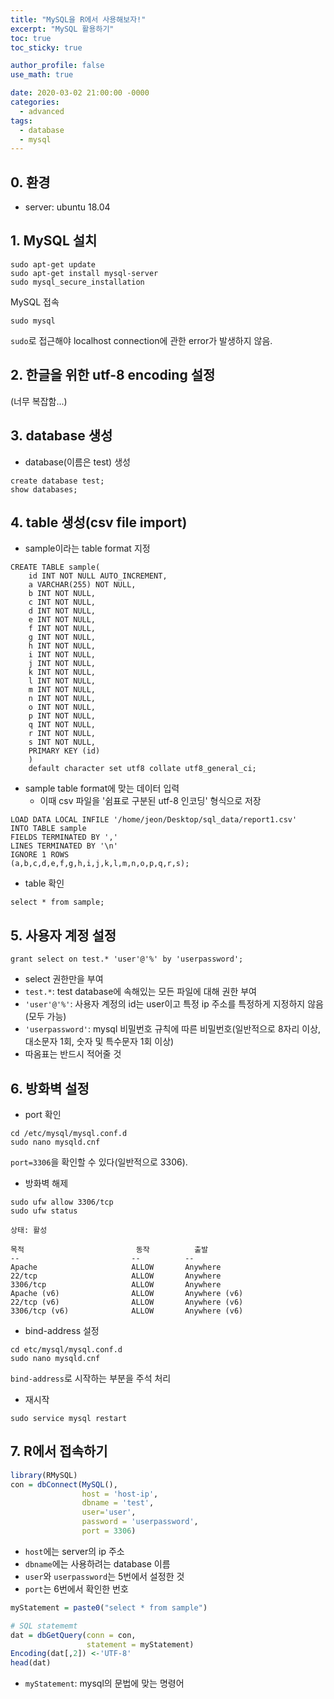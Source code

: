 ```yaml
---
title: "MySQL을 R에서 사용해보자!"
excerpt: "MySQL 활용하기"
toc: true
toc_sticky: true

author_profile: false
use_math: true

date: 2020-03-02 21:00:00 -0000
categories: 
  - advanced
tags:
  - database
  - mysql
---
```

## 0. 환경
- server: ubuntu 18.04

## 1. MySQL 설치
```
sudo apt-get update
sudo apt-get install mysql-server
sudo mysql_secure_installation
```

MySQL 접속
```
sudo mysql
```
`sudo`로 접근해야 localhost connection에 관한 error가 발생하지 않음.

## 2. 한글을 위한 utf-8 encoding 설정
(너무 복잡함...)

## 3. database 생성 
- database(이름은 test) 생성
```
create database test;
show databases;
```
## 4. table 생성(csv file import)

- sample이라는 table format 지정
```
CREATE TABLE sample(
	id INT NOT NULL AUTO_INCREMENT,
	a VARCHAR(255) NOT NULL,
	b INT NOT NULL,
	c INT NOT NULL,
	d INT NOT NULL,
	e INT NOT NULL,
	f INT NOT NULL,
	g INT NOT NULL,
	h INT NOT NULL,
	i INT NOT NULL,
	j INT NOT NULL,
	k INT NOT NULL,
	l INT NOT NULL,
	m INT NOT NULL,
	n INT NOT NULL,
	o INT NOT NULL,
	p INT NOT NULL,
	q INT NOT NULL,
	r INT NOT NULL,
	s INT NOT NULL,
	PRIMARY KEY (id)
	)
	default character set utf8 collate utf8_general_ci;
```
- sample table format에 맞는 데이터 입력
	- 이때 csv 파일을 '쉼표로 구분된 utf-8 인코딩' 형식으로 저장
```
LOAD DATA LOCAL INFILE '/home/jeon/Desktop/sql_data/report1.csv'
INTO TABLE sample
FIELDS TERMINATED BY ','
LINES TERMINATED BY '\n'
IGNORE 1 ROWS
(a,b,c,d,e,f,g,h,i,j,k,l,m,n,o,p,q,r,s);
```
- table 확인
```
select * from sample;
```

## 5. 사용자 계정 설정
```
grant select on test.* 'user'@'%' by 'userpassword';
```
-  select 권한만을 부여
- `test.*`: test database에 속해있는 모든 파일에 대해 권한 부여
- `'user'@'%'`: 사용자 계정의 id는 user이고 특정 ip 주소를 특정하게 지정하지 않음(모두 가능)
- `'userpassword'`: mysql 비밀번호 규칙에 따른 비밀번호(일반적으로 8자리 이상, 대소문자 1회, 숫자 및 특수문자 1회 이상)
- 따옴표는 반드시 적어줄 것

## 6. 방화벽 설정
- port 확인
```
cd /etc/mysql/mysql.conf.d
sudo nano mysqld.cnf
```
`port=3306`을 확인할 수 있다(일반적으로 3306).

- 방화벽 해제
```
sudo ufw allow 3306/tcp
sudo ufw status
```
```
상태: 활성

목적                         동작          출발
--                         --          --
Apache                     ALLOW       Anywhere
22/tcp                     ALLOW       Anywhere
3306/tcp                   ALLOW       Anywhere
Apache (v6)                ALLOW       Anywhere (v6)
22/tcp (v6)                ALLOW       Anywhere (v6)
3306/tcp (v6)              ALLOW       Anywhere (v6)
```
- bind-address 설정
```
cd etc/mysql/mysql.conf.d  
sudo nano mysqld.cnf  
```
`bind-address`로 시작하는 부분을 주석 처리

- 재시작
```
sudo service mysql restart
```

## 7. R에서 접속하기
```r
library(RMySQL)
con = dbConnect(MySQL(),
                host = 'host-ip',
                dbname = 'test',
                user='user',
                password = 'userpassword',
                port = 3306)
```
- `host`에는 server의 ip 주소
- `dbname`에는 사용하려는 database 이름
- `user`와 `userpassword`는 5번에서 설정한 것
- `port`는 6번에서 확인한 번호
```r
myStatement = paste0("select * from sample")

# SQL statememt
dat = dbGetQuery(conn = con,
                 statement = myStatement)
Encoding(dat[,2]) <-'UTF-8'
head(dat)
```
- `myStatement`: mysql의 문법에 맞는 명령어
<!--stackedit_data:
eyJoaXN0b3J5IjpbNDk5Mzg3NjY3XX0=
-->